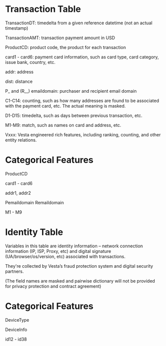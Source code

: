 # Transaction Table

TransactionDT: timedelta from a given reference datetime (not an actual timestamp)

TransactionAMT: transaction payment amount in USD

ProductCD: product code, the product for each transaction

card1 - card6: payment card information, such as card type, card category, issue bank, country, etc.

addr: address

dist: distance

P_ and (R__) emaildomain: purchaser and recipient email domain

C1-C14: counting, such as how many addresses are found to be associated with the payment card, etc. The actual meaning is masked.

D1-D15: timedelta, such as days between previous transaction, etc.

M1-M9: match, such as names on card and address, etc.

Vxxx: Vesta engineered rich features, including ranking, counting, and other entity relations.

# Categorical Features

ProductCD

card1 - card6

addr1, addr2

Pemaildomain Remaildomain

M1 - M9

# Identity Table

Variables in this table are identity information – network connection information (IP, ISP, Proxy, etc) and digital signature (UA/browser/os/version, etc) associated with transactions.

They're collected by Vesta’s fraud protection system and digital security partners.

(The field names are masked and pairwise dictionary will not be provided for privacy protection and contract agreement)

# Categorical Features
DeviceType

DeviceInfo

id12 - id38
